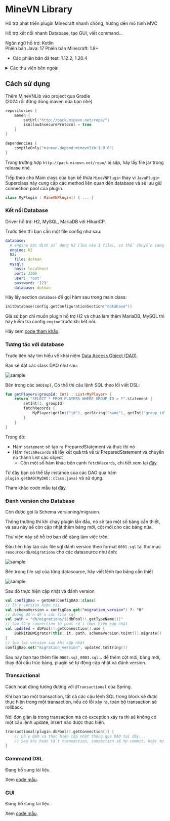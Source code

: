 # MineVN Library

Hỗ trợ phát triển plugin Minecraft nhanh chóng, hướng đến mô hình MVC

Hỗ trợ kết nối nhanh Database, tạo GUI, viết command...

Ngôn ngữ hỗ trợ: Kotlin  
Phiên bản Java: 17
Phiên bản Minecraft: 1.8+
- Các phiên bản đã test: 1.12.2, 1.20.4

<details><summary>Các thư viện bên ngoài</summary>

- HikariCP
- Gson
- H2 driver
- MySQL

</details>

## Cách sử dụng

Thêm MineVNLib vào project qua Gradle  
(2024 rồi đừng dùng maven nữa bạn nhé)

```kotlin
repositories {
    maven {
        setUrl("http://pack.minevn.net/repo/")
        isAllowInsecureProtocol = true
    }
}

dependencies {
    compileOnly("minevn.depend:minevnlib:1.0.0")
}
```

Trong trường hợp `http://pack.minevn.net/repo/` bị sập, hãy lấy file jar trong release nhé.

Tiếp theo cho Main class của bạn kế thừa `MineVNPlugin` thay vì `JavaPlugin`  
Superclass này cung cấp các method liên quan đến database và sẽ lưu giữ connection pool của plugin.

```kotlin
class MyPlugin : MineVNPlugin() { ... }
```


### Kết nối Database

Driver hỗ trợ: H2, MySQL, MariaDB với HikariCP.

Trước tiên thì bạn cần một file config như sau:

```yaml
database:
  # engine mặc định sử dụng h2 (lưu vào 1 file), có thể chuyển sang mysql
  engine: h2
  h2:
    file: dotman
  mysql:
    host: localhost
    port: 3306
    user: 'root'
    password: '123'
    database: dotman
```

Hãy lấy section `database` để gọi hàm sau trong main class:

```kotlin
initDatabase(config.getConfigurationSection("database"))
```

Giả sử bạn chỉ muốn plugin hỗ trợ H2 và chưa làm thêm MariaDB, MySQL thì hãy kiểm tra config `engine` trước khi kết nối.

Hãy xem [code tham khảo](https://github.com/minevn/dotman/blob/master/dotman-plugin/src/main/java/net/minevn/dotman/DotMan.kt#L74).

### Tương tác với database
Trước tiên hãy tìm hiểu về khái niệm [Data Access Object (DAO)](https://gpcoder.com/4935-huong-dan-java-design-pattern-dao/).

Bạn sẽ đặt các class DAO như sau:

![sample](https://i.imgur.com/IA345j6.png)

Bên trong các `DAOImpl`, Có thể thi câu lệnh SQL theo lối viết DSL:
```kotlin
fun getPlayers(groupId: Int) : List<MyPlayer> {
    return "SELECT * FROM PLAYERS WHERE GROUP_ID = ?".statement {
        setInt(1, groupId)
        fetchRecords {
            MyPlayer(getInt("id"), getString("name"), getInt("group_id"))
        }
    }
}
```

Trong đó:
- Hàm `statement` sẽ tạo ra PreparedStatement và thực thi nó
- Hàm `fetchRecords` sẽ lấy kết quả trả về từ PreparedStatement và chuyển nó thành List các object
  - Còn một số hàm khác bên cạnh `fetchRecords`, chi tiết xem tại [đây](https://github.com/MineVN/minevn-library/blob/master/minevnlib-master/src/main/java/net/minevn/libs/db/DataAccess.kt).

Từ đây bạn có thể lấy instance của các DAO qua hàm `plugin.getDAO(MyDAO::class.java)` và sử dụng.

Tham khảo code mẫu tại [đây](https://github.com/minevn/dotman/tree/master/dotman-plugin/src/main/java/net/minevn/dotman/database).

### Đánh version cho Database
Còn được gọi là Schema versioning/migraion.

Thông thường thì khi chạy plugin lần đầu, nó sẽ tạo một số bảng cần thiết, và sau này sẽ còn cập nhật thêm bảng mới, cột mới cho các bảng nữa.

Thư viện này sẽ hỗ trợ bạn dễ dàng làm việc trên.

Đầu tiên hãy tạo các file sql đánh version theo format `0001.sql` tại thư mục `resource/db/migrations` cho các datasource như ảnh:

![sample](https://i.imgur.com/weivUOH.png)

Bên trong file sql của từng datasource, hãy viết lệnh tạo bảng cần thiết

![sample](https://i.imgur.com/BcGtihZ.png)

Sau đó thực hiện cập nhật và đánh version

```kotlin
val configDao = getDAO(ConfigDAO::class)
// lấy version hiện tại
val schemaVersion = configDao.get("migration_version") ?: "0"
// đường dẫn đến các file sql
val path = "db/migrations/${dbPool!!.getTypeName()}"
// tạo lấy connection từ pool rồi thực hiện cập nhật 
val updated = dbPool!!.getConnection().use {
    BukkitDBMigrator(this, it, path, schemaVersion.toInt()).migrate()
}
// lưu lại version sau khi cập nhật
configDao.set("migration_version", updated.toString())
```

Sau này bạn tạo thêm file `0002.sql`, `0003.sql`... để thêm cột mới, bảng mới, thay đổi cấu trúc bảng, plugin sẽ tự động cập nhật và đánh version.

### Transactional
Cách hoạt động tương đương với `@Transactional` của Spring.

Khi bạn tạo một transaction, tất cả các câu lệnh SQL trong block sẽ được thực hiện trong một transaction, nếu có lỗi xảy ra, toàn bộ transaction sẽ rollback.

Nói đơn giản là trong transaction mà có exception xảy ra thì sẽ không có một câu lệnh update, insert nào được thực hiện.

```kotlin
transactional(plugin.dbPool!!.getConnection()) {
    // Lấy DAO và thực hiện cập nhật thông qua DAO tại đây...
    // Sau khi hoàn tất transaction, connection sẽ tự commit, hoặc tự rollback nếu có exception.
}
```

### Command DSL

Đang bổ sung tài liệu.

Xem [code mẫu](https://github.com/minevn/dotman/blob/master/dotman-plugin/src/main/java/net/minevn/dotman/commands/AdminCmd.kt).

### GUI

Đang bổ sung tài liệu.

Xem [code mẫu](https://github.com/MineVN/dotman/blob/master/dotman-plugin/src/main/java/net/minevn/dotman/gui/CardPriceUI.kt).